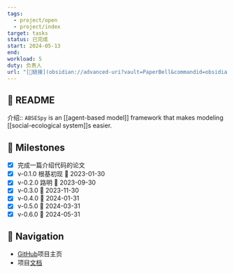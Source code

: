 ```yaml
---
tags:
  - project/open
  - project/index
target: tasks
status: 已完成
start: 2024-05-13
end:
workload: 5
duty: 负责人
url: "[🔗链接](obsidian://advanced-uri?vault=PaperBell&commandid=obsidian-projects%253Ashow%253A268552b6-58ed-4e55-922a-024f6e13b57c)"
---
```


## 👋 README

介绍:: `ABSESpy` is an [[agent-based model]] framework that makes modeling [[social-ecological system]]s easier.

## 🙋 Milestones

- [x] 完成一篇介绍代码的论文
- [x] v-0.1.0 根基初现 📅 2023-01-30
- [x] v-0.2.0 路明 📅 2023-09-30
- [x] v-0.3.0 📅 2023-11-30
- [x] v-0.4.0 📅 2024-01-31
- [x] v-0.5.0 📅 2024-03-31
- [x] v-0.6.0 📅 2024-05-31

## 🧭 Navigation

- [GitHub](https://github.com/ABSESpy/ABSESpy)项目主页
- 项目[文档](https://absespy.github.io/ABSESpy/)
